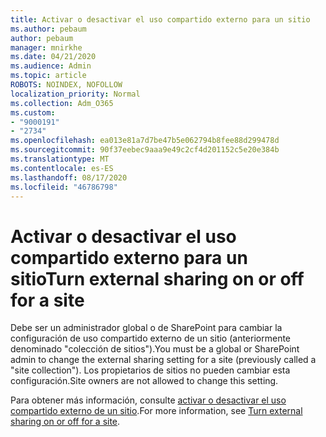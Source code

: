 ```yaml
---
title: Activar o desactivar el uso compartido externo para un sitio
ms.author: pebaum
author: pebaum
manager: mnirkhe
ms.date: 04/21/2020
ms.audience: Admin
ms.topic: article
ROBOTS: NOINDEX, NOFOLLOW
localization_priority: Normal
ms.collection: Adm_O365
ms.custom:
- "9000191"
- "2734"
ms.openlocfilehash: ea013e81a7d7be47b5e062794b8fee88d299478d
ms.sourcegitcommit: 90f37eebec9aaa9e49c2cf4d201152c5e20e384b
ms.translationtype: MT
ms.contentlocale: es-ES
ms.lasthandoff: 08/17/2020
ms.locfileid: "46786798"
---
```

# <a name="turn-external-sharing-on-or-off-for-a-site"></a><span data-ttu-id="8a911-102">Activar o desactivar el uso compartido externo para un sitio</span><span class="sxs-lookup"><span data-stu-id="8a911-102">Turn external sharing on or off for a site</span></span>

<span data-ttu-id="8a911-103">Debe ser un administrador global o de SharePoint para cambiar la configuración de uso compartido externo de un sitio (anteriormente denominado "colección de sitios").</span><span class="sxs-lookup"><span data-stu-id="8a911-103">You must be a global or SharePoint admin to change the external sharing setting for a site (previously called a "site collection").</span></span> <span data-ttu-id="8a911-104">Los propietarios de sitios no pueden cambiar esta configuración.</span><span class="sxs-lookup"><span data-stu-id="8a911-104">Site owners are not allowed to change this setting.</span></span> 

<span data-ttu-id="8a911-105">Para obtener más información, consulte [activar o desactivar el uso compartido externo de un sitio](https://docs.microsoft.com/sharepoint/change-external-sharing-site).</span><span class="sxs-lookup"><span data-stu-id="8a911-105">For more information, see [Turn external sharing on or off for a site](https://docs.microsoft.com/sharepoint/change-external-sharing-site).</span></span>
